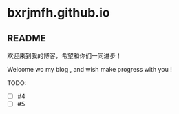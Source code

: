 # bxrjmfh.github.io

## README

欢迎来到我的博客，希望和你们一同进步！

Welcome wo my blog , and wish make progress with you !

TODO:
- [ ] #4
- [ ] #5

